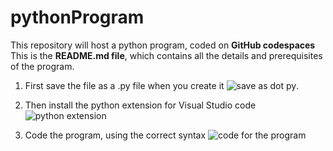 # pythonProgram
This repository will host a python program, coded on **GitHub codespaces**
This is the **README.md file**, which contains all the details and prerequisites of the program.

1. First save the file as a .py file when you create it
![save as dot py](https://github.com/user-attachments/assets/e3d27495-5aeb-45ad-89ca-fa60c8bd66b6).

2. Then install the python extension for Visual Studio code
![python extension](https://github.com/user-attachments/assets/f780a94f-282e-48f4-97db-060d6a4db590)

3. Code the program, using the correct syntax
![code for the program](https://github.com/user-attachments/assets/2037080a-a893-4dca-92ca-745eb7e090ae)
